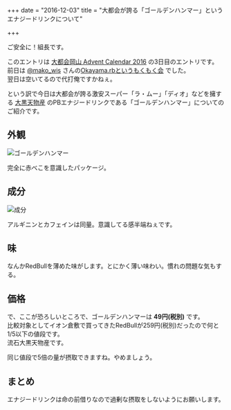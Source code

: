 +++
date = "2016-12-03"
title = "大都会が誇る「ゴールデンハンマー」というエナジードリンクについて"

+++

ご安全に！組長です。

このエントリは [大都会岡山 Advent Calendar 2016](http://www.adventar.org/calendars/1580) の3日目のエントリです。  
前日は [@mako_wis](https://twitter.com/mako_wis) さんの[Okayama.rbというもくもく会](http://mako-wis.hatenablog.com/entry/2016/12/02/002827) でした。  
翌日は空いてるので代打俺ですかねぇ。

という訳で今日は大都会が誇る激安スーパー「ラ・ムー」「ディオ」などを擁する [大黒天物産](https://www.e-dkt.co.jp/) のPBエナジードリンクである「ゴールデンハンマー」についてのご紹介です。

## 外観

![ゴールデンハンマー](https://lh3.googleusercontent.com/H5GC3Xd9kVo0z253v1JKC1eM8skNsy9IV8I6IGvNX3Dl-IyAssWrubGecLIPm4pI-v_EB9RQRHXajpr6mNkr79kpB83Wr3ps39hxhC6dvYmNr5wJJhPpANk4KcE-_o1X2qmDYqTuXrYv9PZgPO-mSJa2ZODWHQirZvwClEY97cOlWIpHGD2dESXUFjSmoCAUSb8UagQlmGGqrj0m4pFdjnqXhQ6hw0O0WtdDbkkDuaEESWdjCdhr5tqei0gkH-S8y_YTRpajIgdV8A1PgiCK--V-ERKsa5PifIUQcHEwRJdrq4eJPeAVbAlf7OkQPUik9ltN2sQmpRdtc0UQr7bs42G05InkxZpgxpdtaLPr7_jRgG-qzTZ-1jb2uYmvk8dUW5RwdKooWjJ_JOiclCoR8xEmglSImh0pf0OfA4UwgHvo2azlvDyUeZzeXIGVScSOEbZChx0LPoq0iBKwbjSTDW7fZVWb3nDGOmeRqm3DvBaaPfb6m0sQ0jNqMZ1Q8amwVMTybeK72dHlTNw41piUbYRNQcY2BNiF-cA_yKixoDnp9HXBeU2RVdqyNVazhy76wGJ1UBK-9_BxHIKAK5kbpOOF7RRO5_xbUqUgfe3PaNFzswoQ=w1718-h966-no)

完全に赤べこを意識したパッケージ。

## 成分

![成分](https://lh3.googleusercontent.com/PdJlvaUf3RZhLDbuw71W7xoHm38jmJLV0_U5UHqbUZXqLHp4kgBVAMt24wOEN5NvaUm5HyF1wuyd6TTR4QasisFu-9hRoIFmn-lspkXszZdEeBzzr3CUtMCA2ZS4r6nLMWfnqINlV1GTNHUYWseCc-DQlCPcvttHwx_brAW2oDddbP5gMjsx8Em-Vt0Dg-3ev2iCqfX_7HhLIvbIDTnfGGJmvZDGuBGmH0z28BXkuwbwbXDHYO-4jvFNeAPZM0sjapRECiq_gKMh912T36bm_G2NaW3hRRCK4JZ0QNHSO4IWzJadL_Y5ObxGtzIVSSh8f5EkXEW-Sg2aLOnG3ki9CSwONfvERxk6mIJSSRYidFgHZwjBqOws-7_JCRzyEtWsIk2lQjhLT7kizgM6VtiBkm3JcI-kV-J0KNjI00kjo2M75zmbXyeovetBfqMi_Q-0Csych8ADyem9qPEJ0PAdagrRG__kDZMB9PiBsMfSE4jma80XIxa3VEFc6ZCXqKoCXLj8Pud0kV06KvAruYlG06_IpZ3r89cQbzrX2oELba5TDffxSGo5o71r7241_pyl31EFBAsT5CLICuYDxSsNOmIjRYh35xBIZawf7Z6d_a_i4Ppj=w1718-h966-no)

アルギニンとカフェインは同量。意識してる感半端ねぇです。

## 味

なんかRedBullを薄めた味がします。とにかく薄い味わい。慣れの問題な気もする。

## 価格

で、ここが恐ろしいところで、ゴールデンハンマーは **49円(税別)** です。  
比較対象としてイオン倉敷で買ってきたRedBullが259円(税別)だったので何と1/5以下の値段です。  
流石大黒天物産です。

同じ値段で5倍の量が摂取できますね。やめましょう。

## まとめ

エナジードリンクは命の前借りなので過剰な摂取をしないようにお願いします。